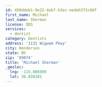 ```yaml
---
id: 450ddeb1-9e22-4ab7-b3ec-eedeb3f2c0df
first_name: Michael
last_name: Sherman
license: DDS
services:
  - dentist
category: Dentists
address: '1131 Wigwam Pkwy'
city: Henderson
state: NV
zip: '89074'
title: 'Michael Sherman'
_geoloc:
  lng: -115.086999
  lat: 36.038181
---
```

